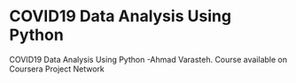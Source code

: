 # COVID19 Data Analysis Using Python
 COVID19 Data Analysis Using Python -Ahmad Varasteh. Course available on Coursera Project Network
